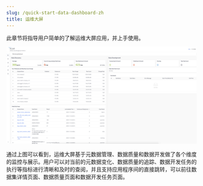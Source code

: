 ```yaml
---
slug: /quick-start-data-dashboard-zh
title: 运维大屏
---
```


此章节将指导用户简单的了解运维大屏应用，并上手使用。

![运维大屏页面 - 图1](../static/img/quick-start-data-dashboard-1.png)

通过上图可以看到，运维大屏基于元数据管理、数据质量和数据开发做了各个维度的监控与展示。用户可以对当前的元数据变化、数据质量的追踪、数据开发任务的执行等指标进行清晰和及时的查阅，并且支持应用程序间的直接跳转，可以前往数据集详情页面、数据质量页面和数据开发任务页面。
